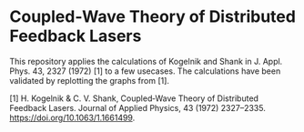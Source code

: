 # Coupled‐Wave Theory of Distributed Feedback Lasers

This repository applies the calculations of Kogelnik and Shank in J. Appl. Phys. 43, 2327 (1972) [1] to a few usecases. The calculations have been validated by replotting the graphs from [1].



[1] H. Kogelnik & C. V. Shank, Coupled‐Wave Theory of Distributed Feedback Lasers. Journal of Applied Physics, 43 (1972) 2327–2335. https://doi.org/10.1063/1.1661499.